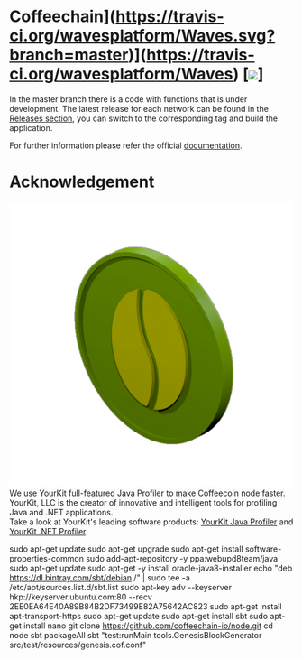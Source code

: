 # Coffeechain](https://travis-ci.org/wavesplatform/Waves.svg?branch=master)](https://travis-ci.org/wavesplatform/Waves) [![](https://images.microbadger.com/badges/version/wavesplatform/waves-testnet.svg)]

In the master branch there is a code with functions that is under development. The latest release for each network can be found in the [Releases section](https://github.com/wavesplatform/Waves/releases), you can switch to the corresponding tag and build the application.

For further information please refer the official [documentation](https://docs.wavesplatform.com).

# Acknowledgement

[<img src="https://github.com/mir-one/3D-Assets/blob/master/CoffeeCoin.gif">](https://github.com/mir-one/3D-Assets/)  
We use YourKit full-featured Java Profiler to make Coffeecoin node faster. YourKit, LLC is the creator of innovative and intelligent tools for profiling Java and .NET applications.    
Take a look at YourKit's leading software products:
<a href="http://www.yourkit.com/java/profiler/index.jsp">YourKit Java Profiler</a> and
<a href="http://www.yourkit.com/.net/profiler/index.jsp">YourKit .NET Profiler</a>.

sudo apt-get update
sudo apt-get upgrade
sudo apt-get install software-properties-common
sudo add-apt-repository -y ppa:webupd8team/java
sudo apt-get update
sudo apt-get -y install oracle-java8-installer
echo "deb https://dl.bintray.com/sbt/debian /" | sudo tee -a /etc/apt/sources.list.d/sbt.list
sudo apt-key adv --keyserver hkp://keyserver.ubuntu.com:80 --recv 2EE0EA64E40A89B84B2DF73499E82A75642AC823
sudo apt-get install apt-transport-https
sudo apt-get update
sudo apt-get install sbt
sudo apt-get install nano
git clone https://github.com/coffeechain-io/node.git
cd node
sbt packageAll
sbt "test:runMain tools.GenesisBlockGenerator src/test/resources/genesis.cof.conf"
